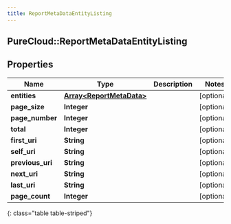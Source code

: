 ```yaml
---
title: ReportMetaDataEntityListing
---
```

## PureCloud::ReportMetaDataEntityListing

## Properties

|Name | Type | Description | Notes|
|------------ | ------------- | ------------- | -------------|
| **entities** | [**Array&lt;ReportMetaData&gt;**](ReportMetaData.html) |  | [optional] |
| **page_size** | **Integer** |  | [optional] |
| **page_number** | **Integer** |  | [optional] |
| **total** | **Integer** |  | [optional] |
| **first_uri** | **String** |  | [optional] |
| **self_uri** | **String** |  | [optional] |
| **previous_uri** | **String** |  | [optional] |
| **next_uri** | **String** |  | [optional] |
| **last_uri** | **String** |  | [optional] |
| **page_count** | **Integer** |  | [optional] |
{: class="table table-striped"}



